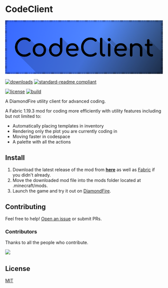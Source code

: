 # CodeClient

![CodeClient Banner](CodeClientBanner.png)

[![downloads](https://img.shields.io/github/downloads/DFOnline/CodeClient/total?color=6fc75b&style=for-the-badge)](https://github.com/DFOnline/CodeClient/releases/latest)
[![standard-readme compliant](https://img.shields.io/badge/readme%20style-standard-6fc75b.svg?style=for-the-badge)](https://github.com/RichardLitt/standard-readme)

[![license](https://img.shields.io/github/license/DFOnline/CodeClient?&color=850e05)](../LICENSE)
[![build](https://img.shields.io/github/actions/workflow/status/DFOnline/CodeClient/build.yml?color=508f42)](https://github.com/DFOnline/CodeClient/releases/latest)

A DiamondFire utility client for advanced coding.

A Fabric 1.19.3 mod for coding more efficiently with utility features including but not limited to:
* Automatically placing templates in inventory
* Rendering only the plot you are currently coding in
* Moving faster in codespace
* A palette with all the actions

## Install
1. Download the latest release of the mod from **[here](https://github.com/DFOnline/CodeClient/releases/latest)** as well as [Fabric](https://fabricmc.net/use) if you didn't already.
2. Move the downloaded mod file into the mods folder located at .minecraft/mods.
3. Launch the game and try it out on [DiamondFire](mcdiamondfire.com).

## Contributing

Feel free to help! [Open an issue](https://github.com/DFOnline/CodeClient/issues/new) or submit PRs.

### Contributors
Thanks to all the people who contribute.

<a href="https://github.com/DFOnline/CodeClient/graphs/contributors">
<img src="https://contrib.rocks/image?repo=DFOnline/CodeClient" />
</a>

## License
[MIT](../LICENSE)